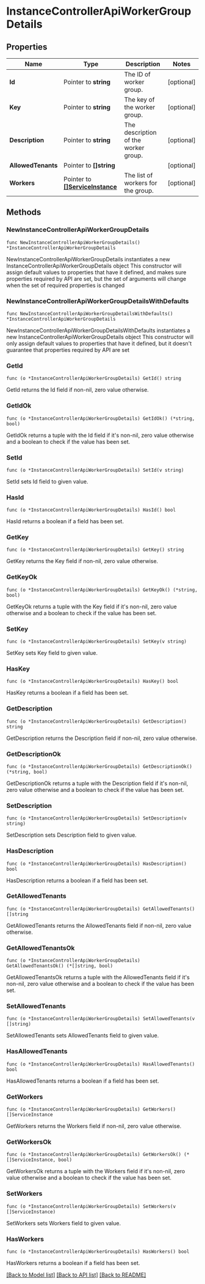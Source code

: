 # InstanceControllerApiWorkerGroupDetails

## Properties

Name | Type | Description | Notes
------------ | ------------- | ------------- | -------------
**Id** | Pointer to **string** | The ID of worker group. | [optional] 
**Key** | Pointer to **string** | The key of the worker group. | [optional] 
**Description** | Pointer to **string** | The description of the worker group. | [optional] 
**AllowedTenants** | Pointer to **[]string** |  | [optional] 
**Workers** | Pointer to [**[]ServiceInstance**](ServiceInstance.md) | The list of workers for the group. | [optional] 

## Methods

### NewInstanceControllerApiWorkerGroupDetails

`func NewInstanceControllerApiWorkerGroupDetails() *InstanceControllerApiWorkerGroupDetails`

NewInstanceControllerApiWorkerGroupDetails instantiates a new InstanceControllerApiWorkerGroupDetails object
This constructor will assign default values to properties that have it defined,
and makes sure properties required by API are set, but the set of arguments
will change when the set of required properties is changed

### NewInstanceControllerApiWorkerGroupDetailsWithDefaults

`func NewInstanceControllerApiWorkerGroupDetailsWithDefaults() *InstanceControllerApiWorkerGroupDetails`

NewInstanceControllerApiWorkerGroupDetailsWithDefaults instantiates a new InstanceControllerApiWorkerGroupDetails object
This constructor will only assign default values to properties that have it defined,
but it doesn't guarantee that properties required by API are set

### GetId

`func (o *InstanceControllerApiWorkerGroupDetails) GetId() string`

GetId returns the Id field if non-nil, zero value otherwise.

### GetIdOk

`func (o *InstanceControllerApiWorkerGroupDetails) GetIdOk() (*string, bool)`

GetIdOk returns a tuple with the Id field if it's non-nil, zero value otherwise
and a boolean to check if the value has been set.

### SetId

`func (o *InstanceControllerApiWorkerGroupDetails) SetId(v string)`

SetId sets Id field to given value.

### HasId

`func (o *InstanceControllerApiWorkerGroupDetails) HasId() bool`

HasId returns a boolean if a field has been set.

### GetKey

`func (o *InstanceControllerApiWorkerGroupDetails) GetKey() string`

GetKey returns the Key field if non-nil, zero value otherwise.

### GetKeyOk

`func (o *InstanceControllerApiWorkerGroupDetails) GetKeyOk() (*string, bool)`

GetKeyOk returns a tuple with the Key field if it's non-nil, zero value otherwise
and a boolean to check if the value has been set.

### SetKey

`func (o *InstanceControllerApiWorkerGroupDetails) SetKey(v string)`

SetKey sets Key field to given value.

### HasKey

`func (o *InstanceControllerApiWorkerGroupDetails) HasKey() bool`

HasKey returns a boolean if a field has been set.

### GetDescription

`func (o *InstanceControllerApiWorkerGroupDetails) GetDescription() string`

GetDescription returns the Description field if non-nil, zero value otherwise.

### GetDescriptionOk

`func (o *InstanceControllerApiWorkerGroupDetails) GetDescriptionOk() (*string, bool)`

GetDescriptionOk returns a tuple with the Description field if it's non-nil, zero value otherwise
and a boolean to check if the value has been set.

### SetDescription

`func (o *InstanceControllerApiWorkerGroupDetails) SetDescription(v string)`

SetDescription sets Description field to given value.

### HasDescription

`func (o *InstanceControllerApiWorkerGroupDetails) HasDescription() bool`

HasDescription returns a boolean if a field has been set.

### GetAllowedTenants

`func (o *InstanceControllerApiWorkerGroupDetails) GetAllowedTenants() []string`

GetAllowedTenants returns the AllowedTenants field if non-nil, zero value otherwise.

### GetAllowedTenantsOk

`func (o *InstanceControllerApiWorkerGroupDetails) GetAllowedTenantsOk() (*[]string, bool)`

GetAllowedTenantsOk returns a tuple with the AllowedTenants field if it's non-nil, zero value otherwise
and a boolean to check if the value has been set.

### SetAllowedTenants

`func (o *InstanceControllerApiWorkerGroupDetails) SetAllowedTenants(v []string)`

SetAllowedTenants sets AllowedTenants field to given value.

### HasAllowedTenants

`func (o *InstanceControllerApiWorkerGroupDetails) HasAllowedTenants() bool`

HasAllowedTenants returns a boolean if a field has been set.

### GetWorkers

`func (o *InstanceControllerApiWorkerGroupDetails) GetWorkers() []ServiceInstance`

GetWorkers returns the Workers field if non-nil, zero value otherwise.

### GetWorkersOk

`func (o *InstanceControllerApiWorkerGroupDetails) GetWorkersOk() (*[]ServiceInstance, bool)`

GetWorkersOk returns a tuple with the Workers field if it's non-nil, zero value otherwise
and a boolean to check if the value has been set.

### SetWorkers

`func (o *InstanceControllerApiWorkerGroupDetails) SetWorkers(v []ServiceInstance)`

SetWorkers sets Workers field to given value.

### HasWorkers

`func (o *InstanceControllerApiWorkerGroupDetails) HasWorkers() bool`

HasWorkers returns a boolean if a field has been set.


[[Back to Model list]](../README.md#documentation-for-models) [[Back to API list]](../README.md#documentation-for-api-endpoints) [[Back to README]](../README.md)



